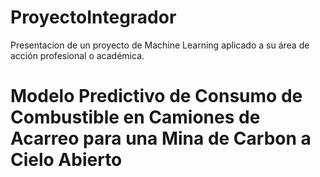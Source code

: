 # ProyectoIntegrador
Presentacion de un proyecto de Machine Learning aplicado a su área de acción profesional o académica.

# **Modelo Predictivo de Consumo de Combustible en Camiones de Acarreo para una Mina de Carbon a Cielo Abierto**
